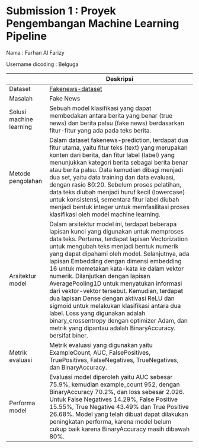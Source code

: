 # Submission 1 : Proyek Pengembangan Machine Learning Pipeline
Nama : Farhan Al Farizy

Username dicoding : Belguga

| | Deskripsi |
| ----------- | ----------- |
| Dataset | [Fakenews-dataset](https://www.kaggle.com/datasets/iamrahulthorat/fakenews-csv) |
| Masalah | Fake News |
| Solusi machine learning | Sebuah model klasifikasi yang dapat membedakan antara berita yang benar (true news) dan berita palsu (fake news) berdasarkan fitur-fitur yang ada pada teks berita.|
| Metode pengolahan | Dalam dataset fakenews-prediction, terdapat dua fitur utama, yaitu fitur teks (text) yang merupakan konten dari berita, dan fitur label (label) yang menunjukkan kategori berita sebagai berita benar atau berita palsu. Data kemudian dibagi menjadi dua set, yaitu data training dan data evaluasi, dengan rasio 80:20. Sebelum proses pelatihan, data teks diubah menjadi huruf kecil (lowercase) untuk konsistensi, sementara fitur label diubah menjadi bentuk integer untuk memfasilitasi proses klasifikasi oleh model machine learning.|
| Arsitektur model | Dalam arsitektur model ini, terdapat beberapa lapisan kunci yang digunakan untuk memproses data teks. Pertama, terdapat lapisan Vectorization untuk mengubah teks menjadi bentuk numerik yang dapat dipahami oleh model. Selanjutnya, ada lapisan Embedding dengan dimensi embedding 16 untuk memetakan kata-kata ke dalam vektor numerik. Dilanjutkan dengan lapisan AveragePooling1D untuk menyatukan informasi dari vektor-vektor tersebut. Kemudian, terdapat dua lapisan Dense dengan aktivasi ReLU dan sigmoid untuk melakukan klasifikasi antara dua label. Loss yang digunakan adalah binary_crossentropy dengan optimizer Adam, dan metrik yang dipantau adalah BinaryAccuracy. bersifat biner. |
| Metrik evaluasi | Metrik evaluasi yang digunakan yaitu ExampleCount, AUC, FalsePositives, TruePositives, FalseNegatives, TrueNegatives, dan BinaryAccuracy. |
| Performa model | Evaluasi model diperoleh yaitu AUC sebesar 75.9%, kemudian example_count 952, dengan BinaryAccuracy 70.2%, dan loss sebesar 2.026. Untuk False Negatives 14.29%, False Positive 15.55%, True Negative 43.49% dan True Positive 26.68%. Model yang telah dibuat dapat dilakukan peningkatan performa, karena model belum cukup baik karena BinaryAccuracy masih dibawah 80%. |
